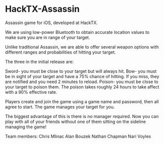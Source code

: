 HackTX-Assassin
===============

Assassin game for iOS, developed at HackTX.

We are using low-power Bluetooth to obtain accurate location values to make sure you are in range of your target.

Unlike traditional Assassin, we are able to offer several weapon options with different ranges and probabilities of hitting your target.

The three in the initial release are:

Sword- you must be close to your target but will always hit.
Bow- you must be in sight of your target and have a 75% chance of hitting. If you miss, they are notified and you need 2 minutes to reload.
Poison- you must be close to your target to poison them. The poison takes roughly 24 hours to take affect with a 90% effective rate.

Players create and join the game using a game name and password, then all agree to start. The game manages your target for you.

The biggest advantage of this is there is no manager required. Now you can play with all of your friends without one of them sitting on the sideline managing the game!

Team members:
Chris Mlinac
Alan Bouzek
Nathan Chapman
Nari Voyles
